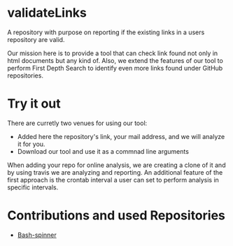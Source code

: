 # validateLinks
A repository with purpose on reporting if the existing links in a users repository are valid.

Our mission here is to provide a tool that can check link found not only in html documents but any kind of. 
Also, we extend the features of our tool to perform First Depth Search to identify even more links found under GitHub repositories.


# Try it out

There are curretly two venues for using our tool:

* Added here the repository's link, your mail address, and we will analyze it for you. 
* Download our tool and use it as a commnad line arguments

When adding your repo for online analysis, we are creating a clone of it and by using travis we are analyzing and reporting.
An additional feature of the first approach is the crontab interval a user can set to perform analysis in specific intervals.

# Contributions and used Repositories

* [Bash-spinner](https://github.com/tlatsas/bash-spinner)
